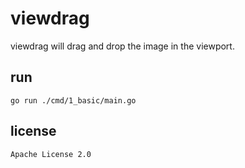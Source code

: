 # viewdrag

viewdrag will drag and drop the image in the viewport.


## run

```go run ./cmd/1_basic/main.go```

## license

`Apache License 2.0`
